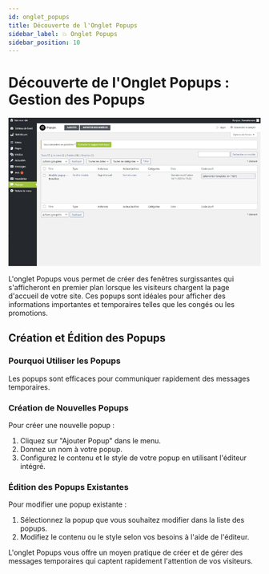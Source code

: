 ```yaml
---
id: onglet_popups
title: Découverte de l'Onglet Popups
sidebar_label: 💥 Onglet Popups
sidebar_position: 10
---
```


# Découverte de l'Onglet Popups : Gestion des Popups

![Popups](./img/16.jpg)

L'onglet Popups vous permet de créer des fenêtres surgissantes qui s'afficheront en premier plan lorsque les visiteurs chargent la page d'accueil de votre site. Ces popups sont idéales pour afficher des informations importantes et temporaires telles que les congés ou les promotions.

## Création et Édition des Popups

### Pourquoi Utiliser les Popups

Les popups sont efficaces pour communiquer rapidement des messages temporaires.

### Création de Nouvelles Popups

Pour créer une nouvelle popup :

1. Cliquez sur "Ajouter Popup" dans le menu.
2. Donnez un nom à votre popup.
3. Configurez le contenu et le style de votre popup en utilisant l'éditeur intégré.

### Édition des Popups Existantes

Pour modifier une popup existante :

1. Sélectionnez la popup que vous souhaitez modifier dans la liste des popups.
2. Modifiez le contenu ou le style selon vos besoins à l'aide de l'éditeur.

L'onglet Popups vous offre un moyen pratique de créer et de gérer des messages temporaires qui captent rapidement l'attention de vos visiteurs.
